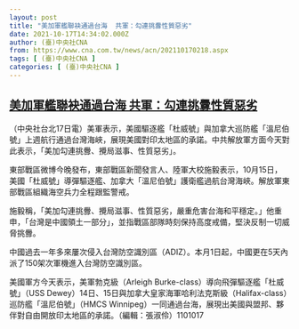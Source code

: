 ```yaml
---
layout: post
title: "美加軍艦聯袂通過台海  共軍：勾連挑釁性質惡劣"
date: 2021-10-17T14:34:02.000Z
author: (臺)中央社CNA
from: https://www.cna.com.tw/news/acn/202110170218.aspx
tags: [ (臺)中央社CNA ]
categories: [ (臺)中央社CNA ]
---
```

<!--1634481242000-->
[美加軍艦聯袂通過台海  共軍：勾連挑釁性質惡劣](https://www.cna.com.tw/news/acn/202110170218.aspx)
------

<div>
<div></div><div><p>（中央社台北17日電）美軍表示，美國驅逐艦「杜威號」與加拿大巡防艦「溫尼伯號」上週航行通過台灣海峽，展現美國對印太地區的承諾。中共解放軍方面今天對此表示，「美加勾連挑釁、攪局滋事、性質惡劣」。</p><p>東部戰區微博今晚發布，東部戰區新聞發言人、陸軍大校施毅表示，10月15日，美國「杜威號」導彈驅逐艦、加拿大「溫尼伯號」護衛艦過航台灣海峽。解放軍東部戰區組織海空兵力全程跟監警戒。</p><p>施毅稱，「美加勾連挑釁、攪局滋事、性質惡劣，嚴重危害台海和平穩定。」他重申，「台灣是中國領土一部分」，並指戰區部隊時刻保持高度戒備，堅決反制一切威脅挑釁。</p><p>中國過去一年多來屢次侵入台灣防空識別區（ADIZ）。本月1日起，中國更在5天內派了150架次軍機進入台灣防空識別區。</p><p>美國軍方今天表示，美軍勃克級（Arleigh Burke-class）導向飛彈驅逐艦「杜威號」（USS Dewey）14日、15日與加拿大皇家海軍哈利法克斯級（Halifax-class）巡防艦「溫尼伯號」（HMCS Winnipeg）一同通過台海，展現出美國與盟邦、夥伴對自由開放印太地區的承諾。（編輯：張淑伶）1101017</p></div>
</div>
